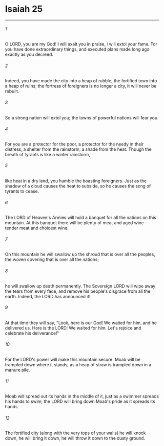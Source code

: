 # Isaiah 25
***



###### 1 
O LORD, you are my God! I will exalt you in praise, I will extol your fame. For you have done extraordinary things, and executed plans made long ago exactly as you decreed. 

###### 2 
Indeed, you have made the city into a heap of rubble, the fortified town into a heap of ruins; the fortress of foreigners is no longer a city, it will never be rebuilt. 

###### 3 
So a strong nation will extol you; the towns of powerful nations will fear you. 

###### 4 
For you are a protector for the poor, a protector for the needy in their distress, a shelter from the rainstorm, a shade from the heat. Though the breath of tyrants is like a winter rainstorm, 

###### 5 
like heat in a dry land, you humble the boasting foreigners. Just as the shadow of a cloud causes the heat to subside, so he causes the song of tyrants to cease. 

###### 6 
The LORD of Heaven's Armies will hold a banquet for all the nations on this mountain. At this banquet there will be plenty of meat and aged wine-- tender meat and choicest wine. 

###### 7 
On this mountain he will swallow up the shroud that is over all the peoples, the woven covering that is over all the nations; 

###### 8 
he will swallow up death permanently. The Sovereign LORD will wipe away the tears from every face, and remove his people's disgrace from all the earth. Indeed, the LORD has announced it! 

###### 9 
At that time they will say, "Look, here is our God! We waited for him, and he delivered us. Here is the LORD! We waited for him. Let's rejoice and celebrate his deliverance!" 

###### 10 
For the LORD's power will make this mountain secure. Moab will be trampled down where it stands, as a heap of straw is trampled down in a manure pile. 

###### 11 
Moab will spread out its hands in the middle of it, just as a swimmer spreads his hands to swim; the LORD will bring down Moab's pride as it spreads its hands. 

###### 12 
The fortified city (along with the very tops of your walls) he will knock down, he will bring it down, he will throw it down to the dusty ground.
